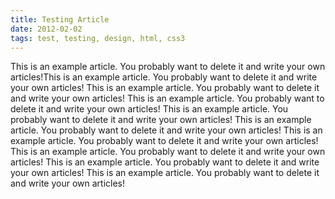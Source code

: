 ```yaml
---
title: Testing Article
date: 2012-02-02
tags: test, testing, design, html, css3
---
```

This is an example article. You probably want to delete it and write your own articles!This is an example article. You probably want to delete it and write your own articles!
This is an example article. You probably want to delete it and write your own articles!
This is an example article. You probably want to delete it and write your own articles!
This is an example article. You probably want to delete it and write your own articles!
This is an example article. You probably want to delete it and write your own articles!
This is an example article. You probably want to delete it and write your own articles!
This is an example article. You probably want to delete it and write your own articles!
This is an example article. You probably want to delete it and write your own articles!
This is an example article. You probably want to delete it and write your own articles!


